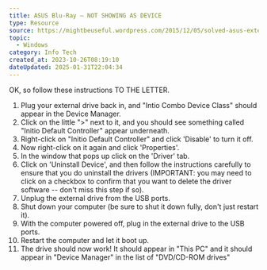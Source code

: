 ```yaml
---
title: ASUS Blu-Ray – NOT SHOWING AS DEVICE
type: Resource
source: https://mightbeuseful.wordpress.com/2015/12/05/solved-asus-external-blu-raydvd-external-drive-not-working-in-windows-10
topic:
  - Windows
category: Info Tech
created_at: 2023-10-26T08:19:10
dateUpdated: 2025-01-31T22:04:34
---
```

OK, so follow these instructions TO THE LETTER.
1.  Plug your external drive back in, and "Intio Combo Device Class" should appear in the Device Manager.
2.  Click on the little ">" next to it, and you should see something called "Initio Default Controller" appear underneath.
3.  Right-click on "Initio Default Controller" and click 'Disable' to turn it off.
4.  Now right-click on it again and click 'Properties'.
5.  In the window that pops up click on the 'Driver' tab.
6.  Click on 'Uninstall Device', and then follow the instructions carefully to ensure that you do uninstall the drivers (IMPORTANT: you may need to click on a checkbox to confirm that you want to delete the driver software -- don't miss this step if so).
7.  Unplug the external drive from the USB ports.
8.  Shut down your computer (be sure to shut it down fully, don't just restart it).
9.  With the computer powered off, plug in the external drive to the USB ports.
10. Restart the computer and let it boot up.
11. The drive should now work! It should appear in "This PC" and it should appear in "Device Manager" in the list of "DVD/CD-ROM drives"
